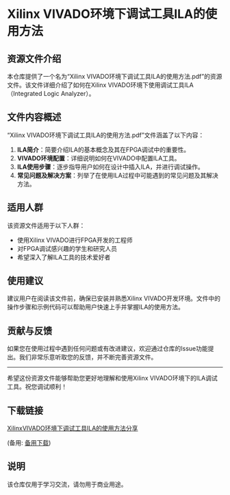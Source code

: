 # Xilinx VIVADO环境下调试工具ILA的使用方法

## 资源文件介绍

本仓库提供了一个名为“Xilinx VIVADO环境下调试工具ILA的使用方法.pdf”的资源文件。该文件详细介绍了如何在Xilinx VIVADO环境下使用调试工具ILA（Integrated Logic Analyzer）。

## 文件内容概述

“Xilinx VIVADO环境下调试工具ILA的使用方法.pdf”文件涵盖了以下内容：

1. **ILA简介**：简要介绍ILA的基本概念及其在FPGA调试中的重要性。
2. **VIVADO环境配置**：详细说明如何在VIVADO中配置ILA工具。
3. **ILA使用步骤**：逐步指导用户如何在设计中插入ILA，并进行调试操作。
4. **常见问题及解决方案**：列举了在使用ILA过程中可能遇到的常见问题及其解决方法。

## 适用人群

该资源文件适用于以下人群：

- 使用Xilinx VIVADO进行FPGA开发的工程师
- 对FPGA调试感兴趣的学生和研究人员
- 希望深入了解ILA工具的技术爱好者

## 使用建议

建议用户在阅读该文件前，确保已安装并熟悉Xilinx VIVADO开发环境。文件中的操作步骤和示例代码可以帮助用户快速上手并掌握ILA的使用方法。

## 贡献与反馈

如果您在使用过程中遇到任何问题或有改进建议，欢迎通过仓库的Issue功能提出。我们非常乐意听取您的反馈，并不断完善资源文件。

---

希望这份资源文件能够帮助您更好地理解和使用Xilinx VIVADO环境下的ILA调试工具。祝您调试顺利！

## 下载链接
[XilinxVIVADO环境下调试工具ILA的使用方法分享](https://pan.quark.cn/s/f9efe52d009b) 

(备用: [备用下载](https://pan.baidu.com/s/11PojheuxrCu39Oz8LW1ibw?pwd=1234))

## 说明

该仓库仅用于学习交流，请勿用于商业用途。
